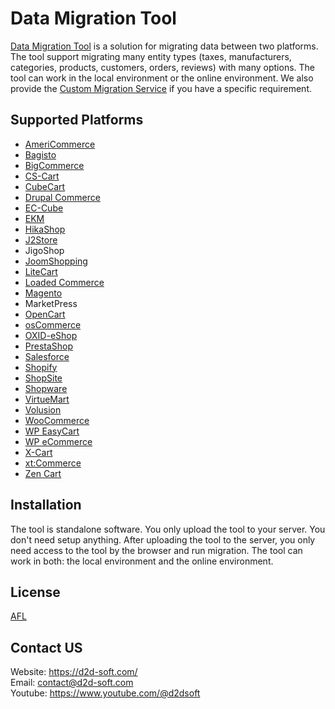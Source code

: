 # Data Migration Tool
[Data Migration Tool](https://d2d-soft.com/migration-tools/33-migration-tool-download.html) is a solution for migrating data between two platforms. The tool support migrating many entity types (taxes, manufacturers, categories, products, customers, orders, reviews) with many options. The tool can work in the local environment or the online environment. We also provide the [Custom Migration Service](http://d2d-soft.com/migration-services/296-data-migration-customization.html) if you have a specific requirement. 

## Supported Platforms
- [AmeriCommerce](https://www.americommerce.com/)
- [Bagisto](https://bagisto.com/)
- [BigCommerce](https://www.bigcommerce.com/)
- [CS-Cart](https://www.cs-cart.com/)
- [CubeCart](https://www.cubecart.com/)
- [Drupal Commerce](https://drupalcommerce.org/)
- [EC-Cube](https://www.ec-cube.net/)
- [EKM](https://www.ekm.com/)
- [HikaShop](https://www.hikashop.com/)
- [J2Store](https://www.j2store.org/)
- JigoShop
- [JoomShopping](https://extensions.joomla.org/extension/joomshopping/)
- [LiteCart](https://www.litecart.net/)
- [Loaded Commerce](https://loadedcommerce.com/)
- [Magento](https://magento.com/)
- MarketPress
- [OpenCart](https://www.opencart.com/)
- [osCommerce](https://www.oscommerce.com/)
- [OXID-eShop](https://www.oxid-esales.com)
- [PrestaShop](https://www.prestashop.com)
- [Salesforce](https://www.salesforce.com/)
- [Shopify](https://www.shopify.com/)
- [ShopSite](https://www.shopsite.com/)
- [Shopware](https://www.shopware.com/)
- [VirtueMart](https://virtuemart.net/)
- [Volusion](https://volusion.com/)
- [WooCommerce](https://woocommerce.com/)
- [WP EasyCart](https://www.wpeasycart.com/)
- [WP eCommerce](https://wpecommerce.org/)
- [X-Cart](https://www.x-cart.com/)
- [xt:Commerce](https://www.xt-commerce.com/)
- [Zen Cart](https://www.zen-cart.com/)

## Installation
The tool is standalone software. You only upload the tool to your server. You don't need setup anything. After uploading the tool to the server, you only need access to the tool by the browser and run migration. The tool can work in both: the local environment and the online environment.

## License

[AFL](http://d2d-soft.com/license/AFL.txt)

## Contact US
Website: https://d2d-soft.com/ \
Email: contact@d2d-soft.com \
Youtube: https://www.youtube.com/@d2dsoft 